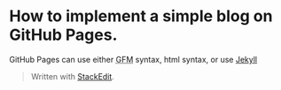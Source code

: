 
# How to implement a simple blog on GitHub Pages.
GitHub Pages can use either <abbr title="GitHub Flavored Markdown">GFM</abbr> syntax, html syntax, or use <a href="https://github.com/jekyll/jekyll" title="a blogaware static site generator">Jekyll</a>

> Written with [StackEdit](https://stackedit.io/).
<!--stackedit_data:
eyJoaXN0b3J5IjpbLTQ4MjA4NjA4Ml19
-->